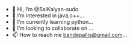 - 👋 Hi, I’m @SaiKalyan-sudo
- 👀 I’m interested in java,c++...
- 🌱 I’m currently learning python...
- 💞️ I’m looking to collaborate on ...
- 📫 How to reach me bandepallis@gmail.com...

<!---
SaiKalyan-sudo/SaiKalyan-sudo is a ✨ special ✨ repository because its `README.md` (this file) appears on your GitHub profile.
You can click the Preview link to take a look at your changes.
--->
